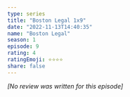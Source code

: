 ```yaml
---
type: series
title: "Boston Legal 1x9"
date: "2022-11-13T14:40:35"
name: "Boston Legal"
season: 1
episode: 9
rating: 4
ratingEmoji: ⭐️⭐️⭐️⭐️
share: false
---
```


_[No review was written for this episode]_
